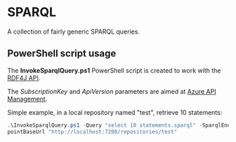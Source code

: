 # SPARQL

A collection of fairly generic SPARQL queries.

## PowerShell script usage

The **InvokeSparqlQuery.ps1** PowerShell script is created to work with the [RDF4J API](https://rdf4j.eclipse.org/documentation/rest-api/).

The *SubscriptionKey* and *ApiVersion* parameters are aimed at [Azure API Management](https://azure.microsoft.com/services/api-management/).

Simple example, in a local repository named "test", retrieve 10 statements:

```powershell
.\InvokeSparqlQuery.ps1 -Query "select 10 statements.sparql" -SparqlEnd
pointBaseUrl "http://localhost:7200/repositories/test"
```
